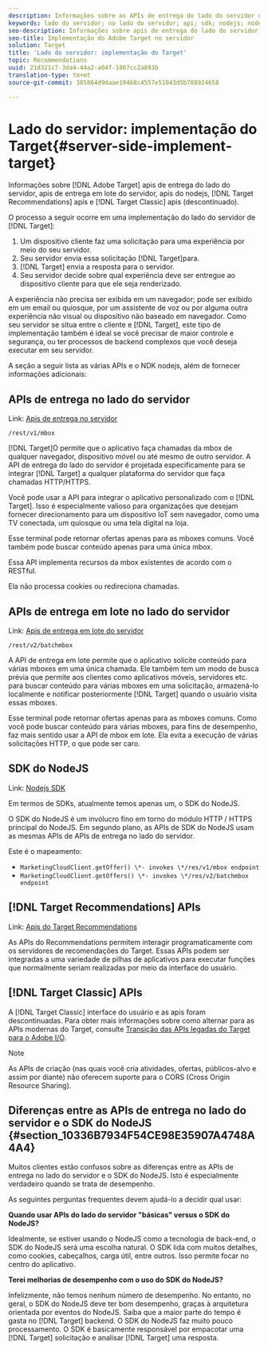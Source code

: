 ```yaml
---
description: Informações sobre as APIs de entrega do lado do servidor do Target, as APIs do Recommendations e o SDK do NodeJS.
keywords: lado do servidor; no lado do servidor; api; sdk; nodejs; node js; api de recomendações
seo-description: Informações sobre apis de entrega do lado do servidor do Adobe Target, apis do Recommendations e o NDK nodejs.
seo-title: Implementação do Adobe Target no servidor
solution: Target
title: 'Lado do servidor: implementação do Target'
topic: Recommendations
uuid: 21d321c7-3da4-44a2-a04f-1807cc2a893b
translation-type: tm+mt
source-git-commit: 385864d9daae19468c4557e51043d5b788924658

---
```



# Lado do servidor: implementação do Target{#server-side-implement-target}

Informações sobre [!DNL Adobe Target] apis de entrega do lado do servidor, apis de entrega em lote do servidor, apis do nodejs, [!DNL Target Recommendations] apis e [!DNL Target Classic] apis (descontinuado).

O processo a seguir ocorre em uma implementação do lado do servidor de [!DNL Target]:

1. Um dispositivo cliente faz uma solicitação para uma experiência por meio do seu servidor.
1. Seu servidor envia essa solicitação [!DNL Target]para.
1. [!DNL Target] envia a resposta para o servidor.
1. Seu servidor decide sobre qual experiência deve ser entregue ao dispositivo cliente para que ele seja renderizado.

A experiência não precisa ser exibida em um navegador; pode ser exibido em um email ou quiosque, por um assistente de voz ou por alguma outra experiência não visual ou dispositivo não baseado em navegador. Como seu servidor se situa entre o cliente e [!DNL Target], este tipo de implementação também é ideal se você precisar de maior controle e segurança, ou ter processos de backend complexos que você deseja executar em seu servidor.

A seção a seguir lista as várias APIs e o NDK nodejs, além de fornecer informações adicionais:

## APIs de entrega no lado do servidor

Link: [Apis de entrega no servidor](https://developers.adobetarget.com/api/#server-side-delivery)

`/rest/v1/mbox`

[!DNL Target]O permite que o aplicativo faça chamadas da mbox de qualquer navegador, dispositivo móvel ou até mesmo de outro servidor. A API de entrega do lado do servidor é projetada especificamente para se integrar [!DNL Target] a qualquer plataforma do servidor que faça chamadas HTTP/HTTPS.

Você pode usar a API para integrar o aplicativo personalizado com o [!DNL Target]. Isso é especialmente valioso para organizações que desejam fornecer direcionamento para um dispositivo IoT sem navegador, como uma TV conectada, um quiosque ou uma tela digital na loja.

Esse terminal pode retornar ofertas apenas para as mboxes comuns. Você também pode buscar conteúdo apenas para uma única mbox.

Essa API implementa recursos da mbox existentes de acordo com o RESTful.

Ela não processa cookies ou redireciona chamadas.

## APIs de entrega em lote no lado do servidor

Link: [Apis de entrega em lote do servidor](https://developers.adobetarget.com/api/#server-side-batch-delivery)

`/rest/v2/batchmbox`

A API de entrega em lote permite que o aplicativo solicite conteúdo para várias mboxes em uma única chamada. Ele também tem um modo de busca prévia que permite aos clientes como aplicativos móveis, servidores etc. para buscar conteúdo para várias mboxes em uma solicitação, armazená-lo localmente e notificar posteriormente [!DNL Target] quando o usuário visita essas mboxes.

Esse terminal pode retornar ofertas apenas para as mboxes comuns. Como você pode buscar conteúdo para várias mboxes, para fins de desempenho, faz mais sentido usar a API de mbox em lote. Ela evita a execução de várias solicitações HTTP, o que pode ser caro.

## SDK do NodeJS

Link: [Nodejs SDK](https://www.npmjs.com/package/@adobe/target-node-client)

Em termos de SDKs, atualmente temos apenas um, o SDK do NodeJS.

O SDK do NodeJS é um invólucro fino em torno do módulo HTTP / HTTPS principal do NodeJS. Em segundo plano, as APIs de SDK do NodeJS usam as mesmas APIs de APIs de entrega no lado do servidor.

Este é o mapeamento:

* `MarketingCloudClient.getOffer() \*- invokes \*/res/v1/mbox endpoint`
* `MarketingCloudClient.getOffers() \*- invokes \*/res/v2/batchmbox endpoint`

## [!DNL Target Recommendations] APIs

Link: [Apis do Target Recommendations](https://developers.adobetarget.com/api/recommendations)

As APIs do Recommendations permitem interagir programaticamente com os servidores de recomendações do Target. Essas APIs podem ser integradas a uma variedade de pilhas de aplicativos para executar funções que normalmente seriam realizadas por meio da interface do usuário.

## [!DNL Target Classic] APIs

A [!DNL Target Classic] interface do usuário e as apis foram descontinuadas. Para obter mais informações sobre como alternar para as APIs modernas do Target, consulte [Transição das APIs legadas do Target para o Adobe I/O](../../c-implementing-target/c-api-and-sdk-overview/target-api-documentation.md#concept_3A31E26C8FAF49598152ACFE088BD4D2).

>[!NOTE]
>As APIs de criação (nas quais você cria atividades, ofertas, públicos-alvo e assim por diante) não oferecem suporte para o CORS (Cross Origin Resource Sharing).

## Diferenças entre as APIs de entrega no lado do servidor e o SDK do NodeJS {#section_10336B7934F54CE98E35907A4748A4A4}

Muitos clientes estão confusos sobre as diferenças entre as APIs de entrega no lado do servidor e o SDK do NodeJS. Isto é especialmente verdadeiro quando se trata de desempenho.

As seguintes perguntas frequentes devem ajudá-lo a decidir qual usar:

**Quando usar APIs do lado do servidor &quot;básicas&quot; versus o SDK do NodeJS?**

Idealmente, se estiver usando o NodeJS como a tecnologia de back-end, o SDK do NodeJS será uma escolha natural. O SDK lida com muitos detalhes, como cookies, cabeçalhos, carga útil, entre outros. Isso permite focar no centro do aplicativo.

**Terei melhorias de desempenho com o uso do SDK do NodeJS?**

Infelizmente, não temos nenhum número de desempenho. No entanto, no geral, o SDK do NodeJS deve ter bom desempenho, graças à arquitetura orientada por eventos do NodeJS. Saiba que a maior parte do tempo é gasta no [!DNL Target] backend. O SDK do NodeJS faz muito pouco processamento. O SDK é basicamente responsável por empacotar uma [!DNL Target] solicitação e analisar [!DNL Target] uma resposta.
